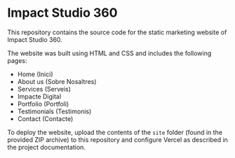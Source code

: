 # Impact Studio 360

This repository contains the source code for the static marketing website of Impact Studio 360.

The website was built using HTML and CSS and includes the following pages:

- Home (Inici)
- About us (Sobre Nosaltres)
- Services (Serveis)
- Impacte Digital
- Portfolio (Portfoli)
- Testimonials (Testimonis)
- Contact (Contacte)

To deploy the website, upload the contents of the `site` folder (found in the provided ZIP archive) to this repository and configure Vercel as described in the project documentation.
